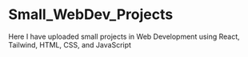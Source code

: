 # Small_WebDev_Projects
Here I have uploaded small projects in Web Development using React, Tailwind, HTML, CSS, and JavaScript
